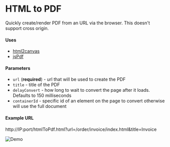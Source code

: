 # HTML to PDF

Quickly create/render PDF from an URL via the browser. This doesn't support cross origin.

#### Uses
 - [html2canvas](https://html2canvas.hertzen.com/)
 - [jsPdf](https://www.npmjs.com/package/jspdf)

#### Parameters
 - `url` (**required**) - url that will be used to create the PDF
 - `title` - title of the PDF
 - `delayConvert` - how long to wait to convert the page after it loads. Defaults to 150 milliseconds
 - `containerId` - specific id of an element on the page to convert otherwise will use the full document

#### Example URL
 http://IP:port/htmlToPdf.html?url=/order/invoice/index.html&title=Invoice

![Demo](demo.gif)
